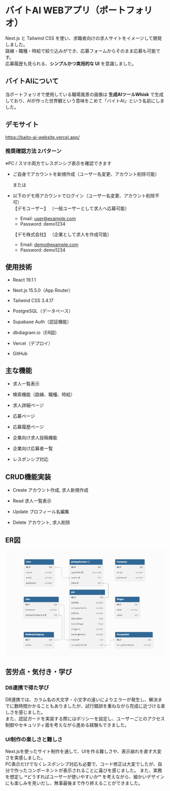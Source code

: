 # バイトAI WEBアプリ（ポートフォリオ）

Next.js と Tailwind CSS を使い、求職者向けの求人サイトをイメージして開発しました。<br>
路線・職種・時給で絞り込みができ、応募フォームからそのまま応募も可能です。<br>
応募履歴も見られる、**シンプルかつ実用的な UI** を意識しました。

## バイトAIについて

当ポートフォリオで使用している職場風景の画像は **生成AIツールWhisk** で生成しており、AIが作った世界観という意味をこめて「バイトAI」という名前にしました。<br>

## デモサイト

https://baito-ai-website.vercel.app/

### 推奨確認方法 2パターン

※PC / スマホ両方でレスポンシブ表示を確認できます

- ご自身でアカウントを新規作成（ユーザー名変更、アカウント削除可能）<br>

  または

- 以下のデモ用アカウントでログイン（ユーザー名変更、アカウント削除不可）<br>
  【デモユーザー】 （一般ユーザーとして求人へ応募可能）
  - Email: user@example.com
  - Password: demo1234

  【デモ株式会社】 （企業として求人を作成可能）
  - Email: demo@example.com
  - Password: demo1234

## 使用技術

- React 19.1.1

- Next.js 15.5.0（App Router）

- Tailwind CSS 3.4.17

- PostgreSQL（データベース）

- Supabase Auth（認証機能）

- dbdiagram.io（ER図）

- Vercel（デプロイ）

- GitHub

## 主な機能

- 求人一覧表示

- 検索機能（路線、職種、時給）

- 求人詳細ページ

- 応募ページ

- 応募履歴ページ

- 企業向け求人投稿機能

- 企業向け応募者一覧

- レスポンシブ対応

## CRUD機能実装

- Create アカウント作成, 求人新規作成

- Read 求人一覧表示

- Update プロフィール名編集

- Delete アカウント, 求人削除

## ER図

![ER図](/public/images/ER.png)

## 苦労点・気付き・学び

### DB連携で得た学び

DB連携では、カラム名の大文字・小文字の違いによりエラーが発生し、解決までに数時間かかることもありましたが、試行錯誤を重ねながら完成に近づける楽しさを感じました。<br/>
また、認証ガードを実装する際にはポリシーを設定し、ユーザーごとのアクセス制御やセキュリティ面を考えながら進める経験もできました。

### UI制作の楽しさと難しさ

Next.jsを使ったサイト制作を通して、UIを作る難しさや、表示崩れを直す大変さを実感しました。<br/>
PC表示だけでなくレスポンシブ対応も必要で、コード修正は大変でしたが、自分で作ったコンポーネントが表示されることに喜びを感じました。
また、実務を想定し ❛❛どうすればユーザーが使いやすいか❜❜ を考えながら、細かいデザインにも楽しみを見いだし、無事最後まで作り終えることができました。
